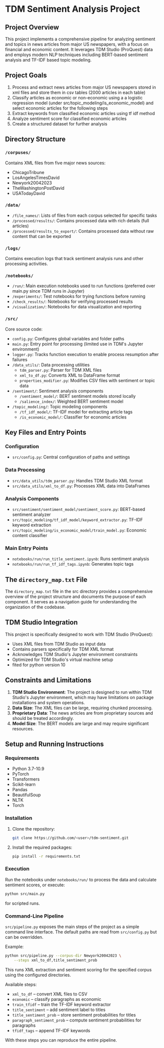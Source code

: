 # TDM Sentiment Analysis Project

## Project Overview

This project implements a comprehensive pipeline for analyzing sentiment and topics in news articles from major US newspapers, with a focus on financial and economic content. It leverages TDM Studio (ProQuest) data and employs modern NLP techniques including BERT-based sentiment analysis and TF-IDF based topic modeling.

## Project Goals

1. Process and extract news articles from major US newspapers stored in xml files and store them in csv tables (2000 articles in each table)
2. Classify articles as economic or non-economic using a a logistic regression model (under src/topic_modeling/is_economic_model) and select economic articles for the following steps 
3. Extract keywords from classified economic articles using tf idf method
4. Analyze sentiment score for classified economic articles
5. Create a structured dataset for further analysis

## Directory Structure

### `/corpuses/`
Contains XML files from five major news sources:
- ChicagoTribune
- LosAngelesTimesDavid
- Newyork20042023
- TheWashingtonPostDavid
- USATodayDavid

### `/data/`
- `/file_names/`: Lists of files from each corpus selected for specific tasks
- `/processed/results/`: Contains processed data with rich details (full articles)
- `/processed/results_to_export/`: Contains processed data without raw content that can be exported

### `/logs/`
Contains execution logs that track sentiment analysis runs and other processing activities.

### `/notebooks/`
- `/run/`: Main execution notebooks used to run functions (preferred over main.py since TDM runs in Jupyter)
- `/experiments/`: Test notebooks for trying functions before running
- `/check_results/`: Notebooks for verifying processed results
- `/visualization/`: Notebooks for data visualization and reporting

### `/src/`
Core source code:
- `config.py`: Configures global variables and folder paths
- `main.py`: Entry point for processing (limited use in TDM's Jupyter environment)
- `logger.py`: Tracks function execution to enable process resumption after failures
- `/data_utils/`: Data processing utilities
  - `tdm_parser.py`: Parser for TDM XML files
  - `xml_to_df.py`: Converts XML to DataFrame format
  - `properties_modifier.py`: Modifies CSV files with sentiment or topic data
- `/sentiment/`: Sentiment analysis components
  - `/sentiment_model/`: BERT sentiment models stored locally
  - `/salience_index/`: Weighted BERT sentiment model
- `/topic_modeling/`: Topic modeling components
  - `/tf_idf_model/`: TF-IDF model for extracting article tags
  - `/is_economic_model/`: Classifier for economic articles

## Key Files and Entry Points

### Configuration
- `src/config.py`: Central configuration of paths and settings

### Data Processing
- `src/data_utils/tdm_parser.py`: Handles TDM Studio XML format
- `src/data_utils/xml_to_df.py`: Processes XML data into DataFrames

### Analysis Components
- `src/sentiment/sentiment_model/sentiment_score.py`: BERT-based sentiment analyzer
- `src/topic_modeling/tf_idf_model/keyword_extractor.py`: TF-IDF keyword extraction
- `src/topic_modeling/is_economic_model/train_model.py`: Economic content classifier

### Main Entry Points
- `notebooks/run/run_title_sentiment.ipynb`: Runs sentiment analysis
- `notebooks/run/run_tf_idf_tags.ipynb`: Generates topic tags

## The `directory_map.txt` File

The `directory_map.txt` file in the src directory provides a comprehensive overview of the project structure and documents the purpose of each component. It serves as a navigation guide for understanding the organization of the codebase.

## TDM Studio Integration

This project is specifically designed to work with TDM Studio (ProQuest):
- Uses XML files from TDM Studio as input data
- Contains parsers specifically for TDM XML format
- Acknowledges TDM Studio's Jupyter environment constraints
- Optimized for TDM Studio's virtual machine setup
- fited for python version 10 

## Constraints and Limitations

1. **TDM Studio Environment**: The project is designed to run within TDM Studio's Jupyter environment, which may have limitations on package installations and system operations.
2. **Data Size**: The XML files can be large, requiring chunked processing.
3. **Proprietary Data**: The news articles are from proprietary sources and should be treated accordingly.
4. **Model Size**: The BERT models are large and may require significant resources.

## Setup and Running Instructions

### Requirements
- Python 3.7-10.9 
- PyTorch
- Transformers
- Scikit-learn
- Pandas
- BeautifulSoup
- NLTK
- Torch

### Installation
1. Clone the repository:
   ```bash
   git clone https://github.com/<user>/tdm-sentiment.git
   ```
2. Install the required packages:
   ```bash
   pip install -r requirements.txt
   ```

### Execution
Run the notebooks under `notebooks/run/` to process the data and calculate
sentiment scores, or execute:
```bash
python src/main.py
```
for scripted runs.

### Command-Line Pipeline
`src/pipeline.py` exposes the main steps of the project as a simple command line interface. The default paths are read from `src/config.py` but can be overridden.

Example:
```bash
python src/pipeline.py --corpus-dir Newyork20042023 \
    --steps xml_to_df,title_sentiment_prob
```
This runs XML extraction and sentiment scoring for the specified corpus using the configured directories.

Available steps:

- `xml_to_df` – convert XML files to CSV
- `economic` – classify paragraphs as economic
- `train_tfidf` – train the TF-IDF keyword extractor
- `title_sentiment` – add sentiment label to titles
- `title_sentiment_prob` – store sentiment probabilities for titles
- `paragraph_sentiment_prob` – compute sentiment probabilities for paragraphs
- `tfidf_tags` – append TF-IDF keywords

With these steps you can reproduce the entire pipeline.
